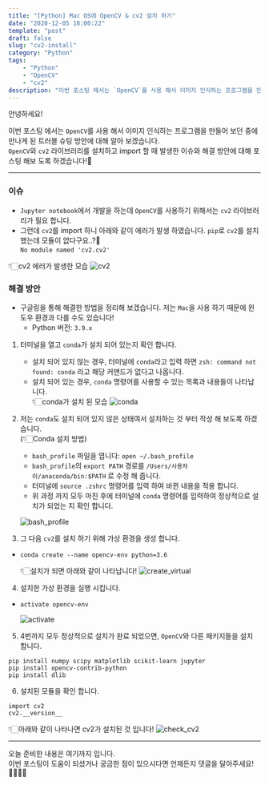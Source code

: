 ```yaml
---
title: "[Python] Mac OS에 OpenCV & cv2 설치 하기"
date: "2020-12-05 18:00:22"
template: "post"
draft: false
slug: "cv2-install"
category: "Python"
tags:
    - "Python"
    - "OpenCV"
    - "cv2"
description: "이번 포스팅 에서는 `OpenCV`를 사용 해서 이미지 인식하는 프로그램을 만들어 보던 중에 만나게 된 트러블 슈팅 방안에 대해 알아 보겠습니다."
---
```


안녕하세요!  

이번 포스팅 에서는 `OpenCV`를 사용 해서 이미지 인식하는 프로그램을 만들어 보던 중에 만나게 된 트러블 슈팅 방안에 대해 알아 보겠습니다.  
`OpenCV`와 `cv2` 라이브러리를 설치하고 import 할 때 발생한 이슈와 해결 방안에 대해 포스팅 해보 도록 하겠습니다!🤔

-----

### 이슈
- `Jupyter notebook`에서 개발을 하는데 `OpenCV`를 사용하기 위해서는 `cv2` 라이브러리가 필요 합니다.  
- 그런데 `cv2`를 import 하니 아래와 같이 에러가 발생 하였습니다. `pip`로 `cv2`를 설치 했는데 모듈이 없다구요..?🤔  
```No module named 'cv2.cv2' ```

👇🏻cv2 에러가 발생한 모습
![cv2](static/images/python/python_cv2.png) 


### 해결 방안
- 구글링을 통해 해결한 방법을 정리해 보겠습니다. 저는 `Mac`을 사용 하기 때문에 윈도우 환경과 다를 수도 있습니다!
  - Python 버전: `3.9.x`
  
1. 터미널을 열고 `conda`가 설치 되어 있는지 확인 합니다.
    - 설치 되어 있지 않는 경우, 터미널에 `conda`라고 입력 하면 ```zsh: command not found: conda``` 라고 해당 커맨드가 없다고 나옵니다.
    - 설치 되어 있는 경우, `conda` 명령어를 사용할 수 있는 목록과 내용들이 나타납니다.  
    👇🏻conda가 설치 된 모습
    ![conda](static/images/python/conda.png) 
    
2. 저는 `conda`도 설치 되어 있지 않은 상태여서 설치하는 것 부터 작성 해 보도록 하겠습니다.  
 (👇🏻Conda 설치 방법)  
     - `bash_profile` 파일을 엽니다: `open ~/.bash_profile`  
     - `bash_profile`의 `export PATH` 경로를 `/Users/사용자이/anaconda/bin:$PATH` 로 수정 해 줍니다.  
     - 터미널에 `source .zshrc` 명령어를 입력 하여 바뀐 내용을 적용 합니다.
     - 위 과정 까지 모두 마친 후에 터미널에 `conda` 명령어를 입력하여 정상적으로 설치가 되었는 지 확인 합니다.
   
    ![bash_profile](static/images/python/bash_profile.png)

3. 그 다음 `cv2`를 설치 하기 위해 가상 환경을 생성 합니다.
- `conda create --name opencv-env python=3.6`
    
    👇🏻설치가 되면 아래와 같이 나타납니다!
    ![create_virtual](static/images/python/create_virtual.png)

4. 설치한 가상 환경을 실행 시킵니다.
- `activate opencv-env`
    
    ![activate](static/images/python/activate.png)

5. 4번까지 모두 정상적으로 설치가 완료 되었으면, `OpenCV`와 다른 패키지들을 설치 합니다.
```
pip install numpy scipy matplotlib scikit-learn jupyter
pip install opencv-contrib-python
pip install dlib
```

6. 설치된 모듈을 확인 합니다.
```
import cv2
cv2.__version__
```

👇🏻아래와 같이 나타나면 cv2가 설치된 것 입니다!
![check_cv2](static/images/python/check_cv2.png)


-----

오늘 준비한 내용은 여기까지 입니다.  
이번 포스팅이 도움이 되셨거나 궁금한 점이 있으시다면 언제든지 댓글을 달아주세요!🙋🏻‍♀️✨    
     
     